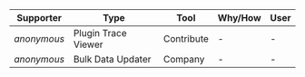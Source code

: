 Supporter|Type|Tool|Why/How|User
---|---|---|---|---
| _anonymous_ | Plugin Trace Viewer | Contribute | - | - |
| _anonymous_ | Bulk Data Updater | Company | - | - |
